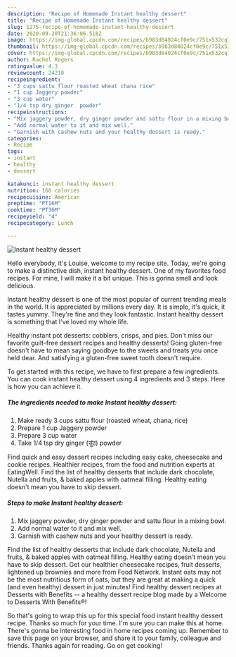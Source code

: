 ```yaml
---
description: "Recipe of Homemade Instant healthy dessert"
title: "Recipe of Homemade Instant healthy dessert"
slug: 1275-recipe-of-homemade-instant-healthy-dessert
date: 2020-09-20T21:36:06.518Z
image: https://img-global.cpcdn.com/recipes/b983d84024cf0e9c/751x532cq70/instant-healthy-dessert-recipe-main-photo.jpg
thumbnail: https://img-global.cpcdn.com/recipes/b983d84024cf0e9c/751x532cq70/instant-healthy-dessert-recipe-main-photo.jpg
cover: https://img-global.cpcdn.com/recipes/b983d84024cf0e9c/751x532cq70/instant-healthy-dessert-recipe-main-photo.jpg
author: Rachel Rogers
ratingvalue: 4.3
reviewcount: 24210
recipeingredient:
- "3 cups sattu flour roasted wheat chana rice"
- "1 cup Jaggery powder"
- "3 cup water"
- "1/4 tsp dry ginger  powder"
recipeinstructions:
- "Mix jaggery powder, dry ginger powder and sattu flour in a mixing bowl."
- "Add normal water to it and mix well."
- "Garnish with cashew nuts and your healthy dessert is ready."
categories:
- Recipe
tags:
- instant
- healthy
- dessert

katakunci: instant healthy dessert 
nutrition: 168 calories
recipecuisine: American
preptime: "PT16M"
cooktime: "PT36M"
recipeyield: "4"
recipecategory: Lunch

---
```



![Instant healthy dessert](https://img-global.cpcdn.com/recipes/b983d84024cf0e9c/751x532cq70/instant-healthy-dessert-recipe-main-photo.jpg)

Hello everybody, it's Louise, welcome to my recipe site. Today, we're going to make a distinctive dish, instant healthy dessert. One of my favorites food recipes. For mine, I will make it a bit unique. This is gonna smell and look delicious.

Instant healthy dessert is one of the most popular of current trending meals in the world. It is appreciated by millions every day. It is simple, it's quick, it tastes yummy. They're fine and they look fantastic. Instant healthy dessert is something that I've loved my whole life.

Healthy instant pot desserts: cobblers, crisps, and pies. Don&#39;t miss our favorite guilt-free dessert recipes and healthy desserts! Going gluten-free doesn&#39;t have to mean saying goodbye to the sweets and treats you once held dear. And satisfying a gluten-free sweet tooth doesn&#39;t require.


To get started with this recipe, we have to first prepare a few ingredients. You can cook instant healthy dessert using 4 ingredients and 3 steps. Here is how you can achieve it.

<!--inarticleads1-->

##### The ingredients needed to make Instant healthy dessert:

1. Make ready 3 cups sattu flour (roasted wheat, chana, rice)
1. Prepare 1 cup Jaggery powder
1. Prepare 3 cup water
1. Take 1/4 tsp dry ginger (सुंठ) powder


Find quick and easy dessert recipes including easy cake, cheesecake and cookie recipes. Healthier recipes, from the food and nutrition experts at EatingWell. Find the list of healthy desserts that include dark chocolate, Nutella and fruits, &amp; baked apples with oatmeal filling. Healthy eating doesn&#39;t mean you have to skip dessert. 

<!--inarticleads2-->

##### Steps to make Instant healthy dessert:

1. Mix jaggery powder, dry ginger powder and sattu flour in a mixing bowl.
1. Add normal water to it and mix well.
1. Garnish with cashew nuts and your healthy dessert is ready.


Find the list of healthy desserts that include dark chocolate, Nutella and fruits, &amp; baked apples with oatmeal filling. Healthy eating doesn&#39;t mean you have to skip dessert. Get our healthier cheesecake recipes, fruit desserts, lightened up brownies and more from Food Network. Instant oats may not be the most nutritious form of oats, but they are great at making a quick (and even healthy) dessert in just minutes! Find healthy dessert recipes at Desserts with Benefits -- a healthy dessert recipe blog made by a Welcome to Desserts With Benefits®! 

So that's going to wrap this up for this special food instant healthy dessert recipe. Thanks so much for your time. I'm sure you can make this at home. There's gonna be interesting food in home recipes coming up. Remember to save this page on your browser, and share it to your family, colleague and friends. Thanks again for reading. Go on get cooking!
